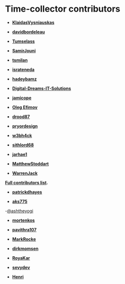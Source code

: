 # Time-collector contributors

- **[KlaidasVysniauskas](https://github.com/KlaidasVysniauskas)**

- **[davidbordeleau](https://github.com/davidbordeleau)**

- **[Tumselass](https://github.com/Tumselass)**

- **[SamirJouni](https://github.com/SamirJouni)**

- **[tsmilan](https://github.com/tsmilan)**

- **[israteneda](https://github.com/israteneda)**

- **[hadeybamz](https://github.com/hadeybamz)**

- **[Digital-Dreams-IT-Solutions](https://github.com/Digital-Dreams-IT-Solutions)**

- **[jamicope](https://github.com/jamicope)**

- **[Oleg Efimov](https://github.com/Sannis)**

- **[drood87](https://github.com/drood87)**

- **[pryordesign](https://github.com/pryordesign)**
- **[w3bh4ck](https://github.com/w3bh4ck)**

- **[sithlord68](https://github.com/sithlord68)**

- **[jarhae1](https://github.com/jarhae1)**

- **[MatthewStoddart](https://github.com/MatthewStoddart)**

- **[WarrenJack](https://github.com/WarrenJack)**

**[Full contributors list](https://github.com/zero-to-mastery/time-collector/graphs/contributors).**

- **[patrickdhayes](https://github.com/patrickdhayes)**

- **[aks775](https://github.com/aks775)**

-[@ashtheyogi](https://github.com/Ashtheyogi)

- **[mortenkos](https://github.com/mortenkos)**

- **[pavithra107](https://github.com/pavithra107)**

- **[MarkRocke](https://github.com/MarkRocke)**

- **[dirkmomsen](https://github.com/dirkmomsen)**

- **[RoyaKar](https://github.com/RoyaKar)**

- **[sevydev](https://github.com/sevydev)**

- **[Henri](https://github.com/MrHenryA/)**
